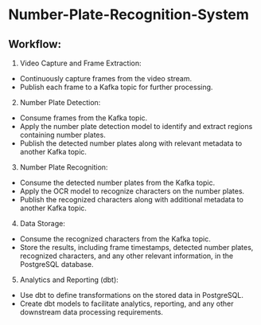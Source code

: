 # Number-Plate-Recognition-System

## Workflow:

1. Video Capture and Frame Extraction:

  * Continuously capture frames from the video stream.
  * Publish each frame to a Kafka topic for further processing.

2. Number Plate Detection:

  * Consume frames from the Kafka topic.
  * Apply the number plate detection model to identify and extract regions containing number plates.
  * Publish the detected number plates along with relevant metadata to another Kafka topic.

3. Number Plate Recognition:

  * Consume the detected number plates from the Kafka topic.
  * Apply the OCR model to recognize characters on the number plates.
  * Publish the recognized characters along with additional metadata to another Kafka topic.

4. Data Storage:

  * Consume the recognized characters from the Kafka topic.
  * Store the results, including frame timestamps, detected number plates, recognized characters, and any other relevant information, in the PostgreSQL database.

5. Analytics and Reporting (dbt):

  * Use dbt to define transformations on the stored data in PostgreSQL.
  * Create dbt models to facilitate analytics, reporting, and any other downstream data processing requirements.
